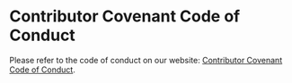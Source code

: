 # Contributor Covenant Code of Conduct

Please refer to the code of conduct on our website: [Contributor Covenant Code of Conduct](https://torchbox.github.io/django-pattern-library/community/code-of-conduct/).
